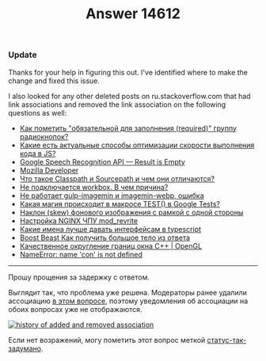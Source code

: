 ﻿---
title: "Answer 14612"
se.owner.user_id: 591196
se.owner.display_name: "KyleMit"
se.owner.link: "https://ru.meta.stackoverflow.com/users/591196/kylemit"
se.answer_id: 14612
se.question_id: 14440
se.post_type: answer
se.is_accepted: False
---
<h3>Update</h3>
<p>Thanks for your help in figuring this out. I've identified where to make the change and fixed this issue.</p>
<p>I also looked for any other deleted posts on ru.stackoverflow.com that had link associations and removed the link association on the following questions as well:</p>
<ul>
<li><a href="https://ru.stackoverflow.com/questions/617767/">Как пометить &quot;обязательной для заполнения (required)&quot; группу радиокнопок?</a></li>
<li><a href="https://ru.stackoverflow.com/questions/642780/">Какие есть актуальные способы оптимизации скорости выполнения кода в JS?</a></li>
<li><a href="https://ru.stackoverflow.com/questions/648747/">Google Speech Recognition API — Result is Empty</a></li>
<li><a href="https://ru.stackoverflow.com/questions/775107/">Mozilla Developer</a></li>
<li><a href="https://ru.stackoverflow.com/questions/1005647/">Что такое Classpath и Sourcepath и чем они отличаются?</a></li>
<li><a href="https://ru.stackoverflow.com/questions/1007897/">Не подключается workbox. В чем причина?</a></li>
<li><a href="https://ru.stackoverflow.com/questions/1035399/">Не работает gulp-imagemin и imagemin-webp, ошибка</a></li>
<li><a href="https://ru.stackoverflow.com/questions/1117152/">Какая магия происходит в макросе TEST() в Google Tests?</a></li>
<li><a href="https://ru.stackoverflow.com/questions/1202213/">Наклон (skew) фонового изображения с рамкой с одной стороны</a></li>
<li><a href="https://ru.stackoverflow.com/questions/1239773/">Настройка NGINX ЧПУ mod_revrite</a></li>
<li><a href="https://ru.stackoverflow.com/questions/1262813/">Какие имена лучше давать интерфейсам в typescript</a></li>
<li><a href="https://ru.stackoverflow.com/questions/1303857/">Boost Beast Как получить большое тело из ответа</a></li>
<li><a href="https://ru.stackoverflow.com/questions/1309742/">Качественное округление границ окна C++ | OpenGL</a></li>
<li><a href="https://ru.stackoverflow.com/questions/1333186/">NameError: name 'con' is not defined</a></li>
</ul>
<hr />
<p>Прошу прощения за задержку с ответом.</p>
<p>Выглядит так, что проблема уже решена.  Модераторы ранее удалили ассоциацию <a href="https://ru.stackoverflow.com/posts/1218172/timeline">в этом вопросе</a>, поэтому уведомления об ассоциации на обоих вопросах уже не отображаются.</p>
<p><a href="https://i.sstatic.net/mLNx46SD.png" rel="nofollow noreferrer"><img src="https://i.sstatic.net/mLNx46SD.png" alt="history of added and removed association" /></a></p>
<p>Если нет возражений, могу пометить этот вопрос меткой <a href="/questions/tagged/%d1%81%d1%82%d0%b0%d1%82%d1%83%d1%81-%d1%82%d0%b0%d0%ba-%d0%b7%d0%b0%d0%b4%d1%83%d0%bc%d0%b0%d0%bd%d0%be" class="s-tag post-tag s-tag__moderator moderator-tag" title="показать вопросы с меткой [статус-так-задумано]" aria-label="показать вопросы с меткой [статус-так-задумано]" rel="tag" aria-labelledby="tag-статус-так-задумано-tooltip-container" data-tag-menu-origin="Unknown">статус-так-задумано</a>.</p>
